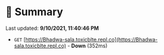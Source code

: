 # 📖 Summary
Last updated: **9/10/2021, 11:40:46 PM**

- `GET` [https://Bhadwa-sala.toxicblte.repl.co](https://Bhadwa-sala.toxicblte.repl.co) - **Down** (352ms)
